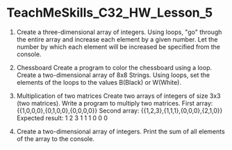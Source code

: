 # TeachMeSkills_C32_HW_Lesson_5
1. Create a three-dimensional array of integers. Using loops, "go" through the entire array and increase each element by a given number. Let the number by which each element will be increased be specified from the console.

2. Chessboard Create a program to color the chessboard using a loop. Create a two-dimensional array of 8x8 Strings. Using loops, set the elements of the loops to the values ​​B(Black) or W(White).

3. Multiplication of two matrices Create two arrays of integers of size 3x3 (two matrices). Write a program to multiply two matrices. First array: {{1,0,0,0},{0,1,0,0},{0,0,0,0}} Second array: {{1,2,3},{1,1,1},{0,0,0},{2,1,0}} Expected result: 1 2 3 1 1 1 0 0 0

4. Create a two-dimensional array of integers. Print the sum of all elements of the array to the console.
